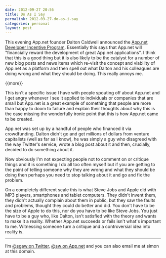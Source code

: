 ```yaml
---
date: 2012-09-27 20:56
title: Do As I Say
permalink: 2012-09-27-do-as-i-say
categories: personal
layout: post
---
```


This evening App.net founder Dalton Caldwell announced the [App.net Developer Incentive Program](http://blog.app.net/blog/2012/09/27/announcing-the-app-net-developer-incentive-program/). Essentially this says that App.net will "financially reward the development of great App.net applications". I think that this is a good thing but it is also likely to be the catalyst for a number of new blog posts and news items which re-visit the concept and viability of App.net as a platform and then spell out what Dalton and his colleagues are doing wrong and what they should be doing. This really annoys me.

{{more}}

This isn't a specific issue I have with people spouting off about App.net and I get angry whenever I see it applied to individuals or companies that are small but App.net is a great example of something that people are more than happy to doom to failure and explain their thoughts about why this is the case missing the wonderfully ironic point that this is how App.net came to be created.

App.net was set up by a handful of people who financed it via crowdfunding. Dalton didn't go and get millions of dollars from venture capitalists (well as far as I know), he was simply a guy who disagreed with the way Twitter's service, wrote a blog post about it and then, crucially, decided to do something about it.

Now obviously I'm not expecting people not to comment on or critique things and it is something I do all too often myself but if you are getting to the point of telling someone why they are wrong and what they should be doing then perhaps you need to stop talking about it and go and fix the problem.

On a completely different scale this is what Steve Jobs and Apple did with MP3 players, smartphones and tablet computers. They didn't invent them, they didn't actually complain about them in public, but they saw the faults and problems, thought they could do better and did. You don't have to be the size of Apple to do this, nor do you have to be like Steve Jobs. You just have to be a guy who, like Dalton, isn't satisfied with the theory and wants to make it a reality. Whether App.net succeeds or fails isn't what's important to me. Witnessing someone turn a critique and a controversial idea into reality is. 

---

I’m [@sgaw on Twitter](http://twitter.com/sgaw), [@sw on App.net](https://alpha.app.net/sw) and you can also email me at simon at this domain.